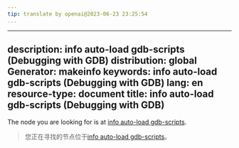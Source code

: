 ```yaml
---
tip: translate by openai@2023-06-23 23:25:54
...
```

---
description: info auto-load gdb-scripts (Debugging with GDB)
distribution: global
Generator: makeinfo
keywords: info auto-load gdb-scripts (Debugging with GDB)
lang: en
resource-type: document
title: info auto-load gdb-scripts (Debugging with GDB)
---

The node you are looking for is at [info auto-load gdb-scripts](Auto_002dloading-sequences.html#info-auto_002dload-gdb_002dscripts).

> 您正在寻找的节点位于[info auto-load gdb-scripts](Auto_002dloading-sequences.html#info-auto_002dload-gdb_002dscripts)。
